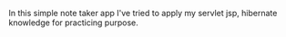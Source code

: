 In this simple note taker app I've tried to apply my servlet jsp, hibernate knowledge for practicing purpose.
